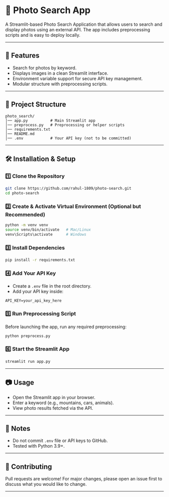 # 📸 Photo Search App

A Streamlit-based Photo Search Application that allows users to search and display photos using an external API. The app includes preprocessing scripts and is easy to deploy locally.

---

## 🚀 Features

* Search for photos by keyword.
* Displays images in a clean Streamlit interface.
* Environment variable support for secure API key management.
* Modular structure with preprocessing scripts.

---

## 📂 Project Structure

```
photo_search/
│── app.py          # Main Streamlit app
│── preprocess.py   # Preprocessing or helper scripts
│── requirements.txt
│── README.md
│── .env            # Your API key (not to be committed)
```

---

## 🛠️ Installation & Setup

### 1️⃣ Clone the Repository

```bash
git clone https://github.com/rahul-1809/photo-search.git
cd photo-search
```

### 2️⃣ Create & Activate Virtual Environment (Optional but Recommended)

```bash
python -m venv venv
source venv/bin/activate   # Mac/Linux
venv\Scripts\activate      # Windows
```

### 3️⃣ Install Dependencies

```bash
pip install -r requirements.txt
```

### 4️⃣ Add Your API Key

* Create a `.env` file in the root directory.
* Add your API key inside:

```
API_KEY=your_api_key_here
```

### 5️⃣ Run Preprocessing Script

Before launching the app, run any required preprocessing:

```bash
python preprocess.py
```

### 6️⃣ Start the Streamlit App

```bash
streamlit run app.py
```

---

## 📷 Usage

* Open the Streamlit app in your browser.
* Enter a keyword (e.g., mountains, cars, animals).
* View photo results fetched via the API.

---

## 📌 Notes

* Do not commit `.env` file or API keys to GitHub.
* Tested with Python 3.9+.

---

## 🤝 Contributing

Pull requests are welcome! For major changes, please open an issue first to discuss what you would like to change.

---
